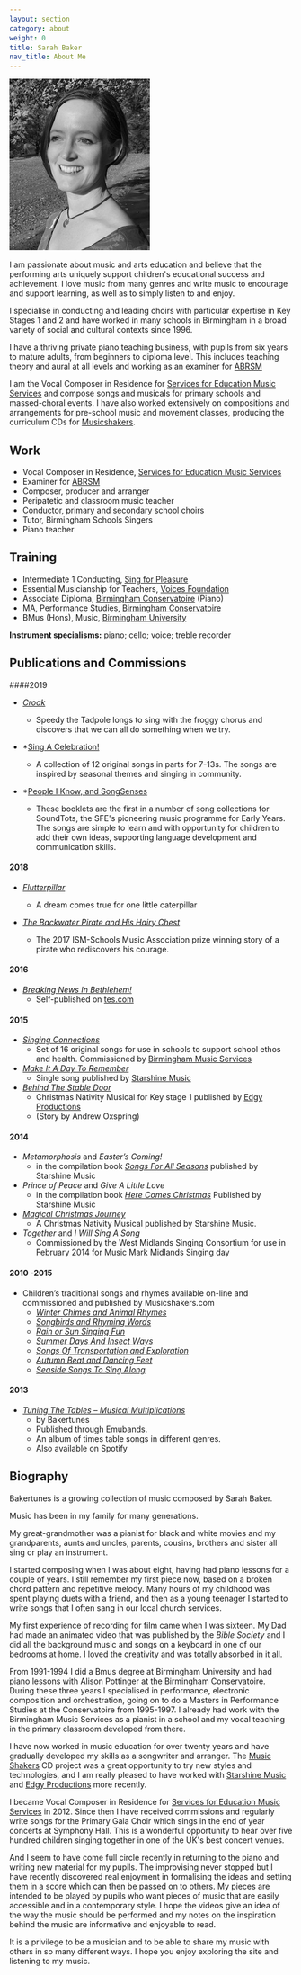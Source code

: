```yaml
---
layout: section
category: about
weight: 0
title: Sarah Baker
nav_title: About Me
---
```


<aside class="pull-right">
  <img src="/public/images/sarah_in_park_b+w.jpg" class="img-responsive img-rounded">
</aside>

I am passionate about music and arts education and believe that the performing arts uniquely support children's educational success and achievement. I love music from many genres and write music to encourage and support learning, as well as to simply listen to and enjoy.

I specialise in conducting and leading choirs with particular expertise in Key Stages 1 and 2 and have worked in many schools in Birmingham in a broad variety of social and cultural contexts since 1996.

I have a thriving private piano teaching business, with pupils from six years to mature adults, from beginners to diploma level. This includes teaching theory and aural at all levels and working as an examiner for [ABRSM](http://abrsm.org)

I am the Vocal Composer in Residence for [Services for Education Music Services](http://servicesforeducation.co.uk/index.php/Music-Services/music-services-2.html) and compose songs and musicals for primary schools and massed-choral events. I have also worked extensively on compositions and arrangements for pre-school music and movement classes, producing the curriculum CDs for [Musicshakers](http://musicshakers.com).



## Work

- Vocal Composer in Residence, [Services for Education Music Services](http://servicesforeducation.co.uk/index.php/Music-Services/music-services-2.html)
- Examiner for [ABRSM](https://gb.abrsm.org/en/home) 
- Composer, producer and arranger
- Peripatetic and classroom music teacher
- Conductor, primary and secondary school choirs
- Tutor, Birmingham Schools Singers
- Piano teacher


## Training

- Intermediate 1 Conducting, [Sing for Pleasure](https://www.singforpleasure.org.uk/)
- Essential Musicianship for Teachers, [Voices Foundation](http://www.voices.org.uk/courses/extended-courses/)
- Associate Diploma, [Birmingham Conservatoire](http://www.bcu.ac.uk/conservatoire) (Piano)
- MA, Performance Studies, [Birmingham Conservatoire](http://www.bcu.ac.uk/conservatoire)
- BMus (Hons), Music, [Birmingham University](http://www.birmingham.ac.uk/)

**Instrument specialisms:** piano; cello; voice; treble recorder

## Publications and Commissions

####2019

- *[Croak](https://www.outoftheark.co.uk/croak.html)*
	- Speedy the Tadpole longs to sing with the froggy chorus and discovers that we can all do something when we try.

- *[Sing A Celebration!](https://www.servicesforeducation.co.uk)
	- A collection of 12 original songs in parts for 7-13s. The songs are inspired by seasonal themes and singing in community.

- *[People I Know, and SongSenses](https://www.servicesforeducation.co.uk)
	- These booklets are the first in a number of song collections for SoundTots, the SFE's pioneering music programme for Early Years. The songs are simple to learn and with opportunity for children to add their own ideas, supporting language development and communication skills.

#### 2018

- *[Flutterpillar](https://www.starshine.co.uk/flutterpillar)*
	- A dream comes true for one little caterpillar
	
- *[The Backwater Pirate and His Hairy Chest](https://www.lindsaymusic.co.uk/acatalog/More_Music_Stories.html)*
  - The 2017 ISM-Schools Music Association prize winning story of a pirate who rediscovers his courage.

#### 2016

- *[Breaking News In Bethlehem!](https://www.tes.com/teaching-resource/breaking-news-in-bethlehem-a-musical-nativity-by-sarah-baker-11394913)*
	- Self-published on [tes.com](https://www.tes.com/)

#### 2015

- *[Singing Connections](http://servicesforeducation.co.uk/index.php/Music-Services/primary-schools.html#singing-connections)*
	- Set of 16 original songs for use in schools to support school ethos and health. Commissioned by [Birmingham Music Services](http://servicesforeducation.co.uk/)
- *[Make It A Day To Remember]()*
	- Single song published by [Starshine Music](https://www.starshine.co.uk/)
- *[Behind The Stable Door](http://www.edgyproductions.com/shop/behind-the-stable-door/)*
	- Christmas Nativity Musical for Key stage 1 published by [Edgy Productions](http://www.edgyproductions.com/)
	- (Story by Andrew Oxspring)

#### 2014

- *Metamorphosis* and *Easter’s Coming!*
	- in the compilation book *[Songs For All Seasons](https://www.starshine.co.uk/songs-for-all-seasons)* published by Starshine Music 
- *Prince of Peace* and *Give A Little Love*
	- in the compilation book *[Here Comes Christmas](https://www.starshine.co.uk/here-comes-christmas)* Published by Starshine Music
- *[Magical Christmas Journey](https://www.starshine.co.uk/magical-christmas-journey)*
	- A Christmas Nativity Musical published by Starshine Music.
- *Together* and *I Will Sing A Song*
	- Commissioned by the West Midlands Singing Consortium for use in February 2014 for Music Mark Midlands Singing day

#### 2010 -2015

- Children’s traditional songs and rhymes available on-line and commissioned and published by Musicshakers.com
	- *[Winter Chimes and Animal Rhymes](https://itunes.apple.com/gb/album/winter-chimes-animal-rhymes/368007674)*
	- *[Songbirds and Rhyming Words](https://itunes.apple.com/gb/album/song-birds-rhyming-words/420573626)*
	- *[Rain or Sun Singing Fun](https://itunes.apple.com/gb/album/rain-or-sun-singing-fun/541920985)*
	- *[Summer Days And Insect Ways](https://itunes.apple.com/gb/album/summer-days-insect-ways-pt-1/633505935)*
	- *[Songs Of Transportation and Exploration](https://itunes.apple.com/gb/album/songs-of-transportation-and-exploration/927539227)*
	- *[Autumn Beat and Dancing Feet](https://itunes.apple.com/gb/album/autumn-beat-and-dancing-feet/981147343)*
	- *[Seaside Songs To Sing Along](https://itunes.apple.com/gb/album/seaside-songs-to-sing-along/893186379)*

#### 2013	

- *[Tuning The Tables – Musical Multiplications](https://itunes.apple.com/gb/album/tuning-the-tables-musical-multiplications/636510821)*
	- by Bakertunes
	- Published through Emubands.
	- An album of times table songs in different genres.
	- Also available on Spotify



## Biography

Bakertunes is a growing collection of music composed by Sarah Baker. 

Music has been in my family for many generations.

My great-grandmother was a pianist for black and white movies and my grandparents, aunts and uncles, parents, cousins, brothers and sister all sing or play an instrument. 

I started composing when I was about eight, having had piano lessons for a couple of years. I still remember my first piece now, based on a broken chord pattern and repetitive melody. Many hours of my childhood was spent playing duets with a friend, and then as a young teenager I started to write songs that I often sang in our local church services.

My first experience of recording for film came when I was sixteen. My Dad had made an animated video that was published by the _Bible Society_ and I did all the background music and songs on a keyboard in one of our bedrooms at home. I loved the creativity and was totally absorbed in it all.

From 1991-1994 I did a  Bmus degree at Birmingham University and had piano lessons with Alison Pottinger at the Birmingham Conservatoire. During these three years I specialised in performance, electronic composition and orchestration, going on to do a Masters in Performance Studies at the Conservatoire from 1995-1997. I already had work with the Birmingham Music Services as a pianist in a school and my vocal teaching in the primary classroom developed from there.

I have now worked in music education for over twenty years and have gradually developed my skills as a songwriter and arranger. The [Music Shakers](www.musicshakers.com) CD project was a great opportunity to try new styles and technologies, and I am really pleased to have worked with [Starshine Music](www.starshinemusic.co.uk) and [Edgy Productions](www.edgyproductions.com) more recently. 

I became Vocal Composer in Residence for [Services for Education Music Services](www.servicesforeducation.co.uk) in 2012. Since then I have received commissions and regularly write songs for the Primary Gala Choir which sings in the end of year concerts at Symphony Hall. This is a wonderful opportunity to hear over five hundred children singing together in one of the UK's best concert venues.

And I seem to have come full circle recently in returning to the piano and writing new material for my pupils. The improvising never stopped but I have recently discovered real enjoyment in formalising the ideas and setting them in a score which can then be passed on to others. My pieces are intended to be played by pupils who want pieces of music that are easily accessible and in a contemporary style. I hope the videos give an idea of the way the music should be performed and my notes on the inspiration behind the music are informative and enjoyable to read.

It is a privilege to be a musician and to be able to share my music with others in so many different ways. I hope you enjoy exploring the site and listening to my music.